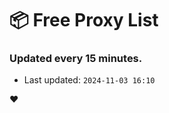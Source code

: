 # :package: Free Proxy List
### Updated every 15 minutes.

- Last updated: `2024-11-03 16:10`

:heart:
